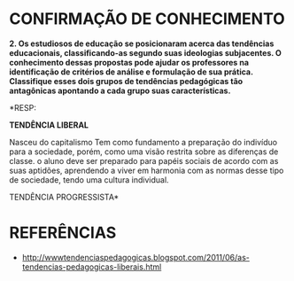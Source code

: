 # CONFIRMAÇÃO DE CONHECIMENTO

**2. Os estudiosos de educação se posicionaram acerca das tendências educacionais, classificando-as segundo suas ideologias 
subjacentes. O conhecimento dessas propostas pode ajudar os professores na identificação de critérios de análise e 
formulação de sua prática. Classifique esses dois grupos de tendências pedagógicas tão antagônicas apontando a cada 
grupo suas características.**

*RESP:

**TENDÊNCIA LIBERAL**

Nasceu do capitalismo
Tem como fundamento a preparação do indivíduo para a sociedade, porém, como uma visão restrita sobre as diferenças de classe.
o aluno deve ser preparado para papéis sociais de acordo com as suas aptidões, aprendendo a viver em harmonia com as normas desse tipo de sociedade, tendo uma cultura individual.

TENDÊNCIA PROGRESSISTA*

# REFERÊNCIAS
* http://wwwtendenciaspedagogicas.blogspot.com/2011/06/as-tendencias-pedagogicas-liberais.html
